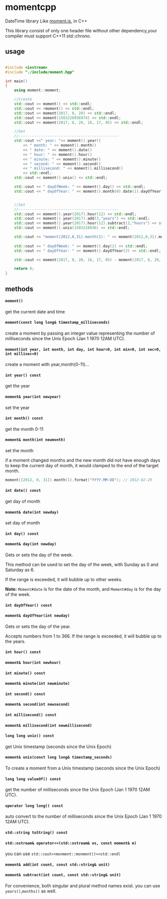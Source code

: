 # momentcpp
DateTime library Like [moment.js](https://momentjs.com/docs/#/parsing/now/), in C++

This library consist of only one header file without other dependency,your compiler must support C++11 std::chrono.

## usage
```c++

#include <iostream>
#include "./include/moment.hpp"

int main()
{
	using moment::moment;

	//Create
	std::cout << moment() << std::endl;
	std::cout << +moment() << std::endl;
	std::cout << moment(2017, 8, 20) << std::endl;
	std::cout << moment(1503228936974) << std::endl;
	std::cout << moment(2017, 8, 20, 16, 17, 05) << std::endl;

	//Get
	//---------------------------------------------
	std::cout <<" year: "<< moment().year()
		<< " month: " << moment().month()
		<< " date: " << moment().date()
		<< " hour: " << moment().hour()
		<< " minute: " << moment().minute()
		<< " second: " << moment().second()
		<< " millisecond: " << moment().millisecond()
		<< std::endl;
	std::cout << moment().unix() << std::endl;

	std::cout << " dayOfWeek: " << moment().day() << std::endl;
	std::cout << " dayOfYear: " << moment().month(0).date(1).dayOfYear() << std::endl;


	//Set
	//---------------------------------------------
	std::cout << moment().year(2017).hour(12) << std::endl;
	std::cout << moment().year(2017).add(3,"years") << std::endl;
	std::cout << moment().year(2017).hour(12).subtract(2,"hours") << std::endl;
	std::cout << moment().unix(1503228936) << std::endl;

	std::cout << "moment(2012,0,31).month(1): " << moment(2012,0,31).month(1) << std::endl;
	
	std::cout << " dayOfWeek: " << moment().day(2) << std::endl;
	std::cout << " dayOfYear: " << moment().dayOfYear(2) << std::endl;

	std::cout << moment(2017, 8, 20, 16, 17, 05) - moment(2017, 8, 20, 16, 17, 15) << std::endl;

	return 0;
}
```

## methods

#### `moment()` 
get the current date and time

#### `moment(const long long& timestamp_milliseconds)` 
create a moment by passing an integer value representing the number of milliseconds since the Unix Epoch (Jan 1 1970 12AM UTC).

#### `moment(int year, int month, int day, int hour=0, int min=0, int sec=0, int millisec=0)` 
create a moment with year,month(0-11)...

#### `int year() const` 
get the year

#### `moment& year(int newyear)` 
set the year

#### `int month() const` 
get the month 0-11

#### `moment& month(int newmonth)` 
set the month

if a moment changed months and the new month did not have enough days to keep the current day of month, it would clamped to the end of the target month.
 ```c++
 moment([2012, 0, 31]).month(1).format("YYYY-MM-DD"); // 2012-02-29
 ```

#### `int date() const` 
get day of month

#### `moment& date(int newday)` 
set day of month

#### `int day() const`

#### `moment& day(int newday)`

Gets or sets the day of the week.

This method can be used to set the day of the week, with Sunday as 0 and Saturday as 6.

If the range is exceeded, it will bubble up to other weeks.

**Note:** `Moment#date` is for the date of the month, and `Moment#day` is for the day of the week.

#### `int dayOfYear() const`
#### `moment& dayOfYear(int newday)`

Gets or sets the day of the year.

Accepts numbers from 1 to 366. If the range is exceeded, it will bubble up to the years.

#### `int hour() const`
#### `moment& hour(int newhour)`

#### `int minute() const`
#### `moment& minute(int newminute)`

#### `int second() const`
#### `moment& second(int newsecond)`

#### `int millisecond() const`
#### `moment& millisecond(int newmillisecond)`

#### `long long unix() const` 
get Unix timestamp (seconds since the Unix Epoch)

#### `moment& unix(const long long& timestamp_seconds)` 
To create a moment from a Unix timestamp (seconds since the Unix Epoch)

#### `long long valueOf() const` 
get the number of milliseconds since the Unix Epoch (Jan 1 1970 12AM UTC).

#### `operator long long() const` 
auto convert to the number of milliseconds since the Unix Epoch (Jan 1 1970 12AM UTC).

#### `std::string toString() const`
#### `std::ostream& operator<<(std::ostream& os, const moment& m)` 
you can use `std::cout<<monment::monment()<<std::endl`

#### `moment& add(int count, const std::string& unit)`
#### `moment& subtract(int count, const std::string& unit)`

For convenience, both singular and plural method names exist. you can use `years()`,`months()` as well.

